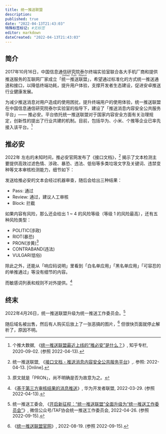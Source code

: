 ```yaml
---
title: 统一推送联盟
description:
published: true
date: "2022-04-13T21:43:03"
特殊标签标记: #无标签
editor: markdown
dateCreated: "2022-04-13T21:43:03"
---
```


## 简介

2017年10月16日，中国信息通信研究院泰尔终端实验室联合各大手机厂商和提供推送服务的互联网厂家成立「<ruby>统一推送联盟<rp>(</rp><rt>Unified Push Alliance</rt><rp>)</rp></ruby>」，希望通过标准化的方式统一推送通道和接口，以降低终端功耗，提升用户体验，支撑开发者生态建设，促进安卓推送行业健康发展。

为减少推送消息对用户造成的使用困扰，提升终端用户的使用体验，统一推送联盟在中国信息通信研究院泰尔实验室的指导下，建设了「推送消息内容安全公共服务平台」—— 推必安。平台依托统一推送联盟对于国家内容安全方面有关治理规定，创新性的提出了行业共建的机制。目前，包括华为、小米、个推等企业已率先接入该平台。[^212918180]

[^212918180]: 个推大数据, 《[统一推送联盟最近上线的“推必安”是什么？](https://web.archive.org/web/20220413152251/https://zhuanlan.zhihu.com/p/212918180)》, 知乎专栏, 2020-09-02. (参照 2022-04-13).

## 推必安

2022年 左右的未知时间，推必安官网发布了《接口文档》，[^13] 揭示了文本检测主要提供高效过滤色情、涉政、暴恐、违法、低俗等多类垃圾文字及关键词、违禁变种等文本审核检测能力，细节如下：

[^13]: 统一推送联盟, 《[接口文档 - 推送消息内容安全公共服务平台](https://web.archive.org/web/20220413100918/https://public.tuibianchina.com/file/推送消息内容安全公共服务平台接口文档V1.3.pdf)》,. 参照: 2022-04-13. [Online].

发送给推必安的文本会经过机器审查，随后会给出三种结果：

+   Pass: 通过
+   Review: 通过，建议人工审核
+   Block: 拦截

如果内容有风险，那么还会给出 1 ~ 4 的风险等级（等级 1 的风险最高），还有五种风险类型：

+   POLITIC(涉政)
+   RIOT(暴恐)
+   PRON(涉黄)[^pron]
+   CONTRABAND(违法)
+   VULGAR(低俗)

[^pron]: 原文就是「PRON」，尚不明确是否为故意为之。

除此之外，还能从「响应码说明」里看到「白名单应用」「黑名单应用」「可容忍的的单推通过」等没有细节的内容。

而敏感词列表和规则不对外提供。[^3rd_review]

[^3rd_review]: 《[基于第三方审核结果的消息推送](https://web.archive.org/web/20220413094413/https://developer.huawei.com/consumer/cn/doc/development/HMSCore-Guides/android-3rd-party-review-0000001050166008)》, 华为开发者联盟, 2022-03-29. (参照 2022-04-13).

## 终末

2022年4月26日，统一推送联盟升级为统一推送工作委员会。[^3d3Xg]

[^3d3Xg]: 统一推送工委会, 《[开启新征程：“统一推送联盟”全面升级为“统一推送工作委员会”](https://web.archive.org/web/20220427021540/https://mp.weixin.qq.com/s/3HYcX7Cet7LW1__lc3d3Xg)》, 微信公众号/TAF协会统一推送工作委员会, 2022-04-26. (参照 2022-09-15).

随后域名被出售，然后有人购买后放上了一张恶搞的图片，[^upad] 但很快页面就停止解析了，原因不明。

[^upad]: 《[统一推送联盟官网](https://web.archive.org/web/20220819023019/http://chinaupa.com/)》, 2022-08-19. (参照 2022-09-15).
